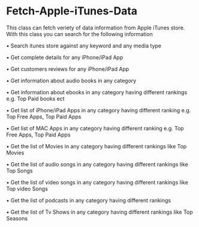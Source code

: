 Fetch-Apple-iTunes-Data
=======================
This class can fetch veriety of data information from Apple iTunes store. With this class you can search for the following information

• Search itunes store against any keyword and any media type

•	Get complete details for any iPhone/iPad App

•	Get customers reviews for any iPhone/iPad App

•	Get information about audio books in any category

•	Get information about  ebooks  in any category having different rankings e.g.  Top Paid books ect

•	Get list of iPhone/iPad Apps in any category having different ranking e.g. Top Free Apps, Top Paid Apps

•	Get list of MAC Apps in any category having different ranking e.g. Top Free Apps, Top Paid Apps

•	Get the list of Movies in any category having different rankings like Top Movies

•	Get the list of audio songs in any category having different rankings like Top Songs

•	Get the list of video  songs in any category having different rankings like Top video Songs

•	Get the list of podcasts in any category having different rankings 

•	Get the list of Tv Shows in any category having different rankings like Top Seasons



